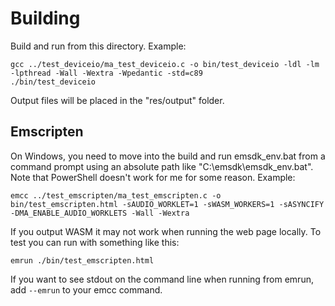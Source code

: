 Building
========
Build and run from this directory. Example:

    gcc ../test_deviceio/ma_test_deviceio.c -o bin/test_deviceio -ldl -lm -lpthread -Wall -Wextra -Wpedantic -std=c89
    ./bin/test_deviceio
    
Output files will be placed in the "res/output" folder.


Emscripten
----------
On Windows, you need to move into the build and run emsdk_env.bat from a command prompt using an absolute
path like "C:\emsdk\emsdk_env.bat". Note that PowerShell doesn't work for me for some reason. Example:

    emcc ../test_emscripten/ma_test_emscripten.c -o bin/test_emscripten.html -sAUDIO_WORKLET=1 -sWASM_WORKERS=1 -sASYNCIFY -DMA_ENABLE_AUDIO_WORKLETS -Wall -Wextra
    
If you output WASM it may not work when running the web page locally. To test you can run with something
like this:

    emrun ./bin/test_emscripten.html

If you want to see stdout on the command line when running from emrun, add `--emrun` to your emcc command.
